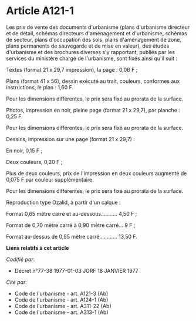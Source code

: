 # Article A121-1

Les prix de vente des documents d'urbanisme (plans d'urbanisme directeur et de détail, schémas directeurs d'aménagement et
d'urbanisme, schémas de secteur, plans d'occupation des sols, plans d'aménagement de zone, plans permanents de sauvegarde et
de mise en valeur), des études d'urbanisme et des brochures diverses s'y rapportant, publiés par les services du ministère
chargé de l'urbanisme, sont fixés ainsi qu'il suit :

Textes (format 21 x 29,7 impression), la page : 0,06 F ;

Plans (format 41 x 56), dessin exécuté au trait, couleurs, conformes aux instructions, le plan : 1,60 F.

Pour les dimensions différentes, le prix sera fixé au prorata de la surface.

Photos, impression en noir, pleine page (format 21 x 29,7), par planche : 0,25 F.

Pour les dimensions différentes, le prix sera fixé au prorata de la surface.

Dessins, impression sur une page (format 21 x 29,7) :

En noir, 0,15 F ;

Deux couleurs, 0,20 F ;

Plus de deux couleurs, prix de l'impression en deux couleurs augmenté de 0,075 F par couleur supplémentaire.

Pour les dimensions différentes, le prix sera fixé au prorata de la surface.

Reproduction type Ozalid, à partir d'un calque :

Format 0,65 mètre carré et au-dessous...........   4,50 F ;

Format de 0,70 mètre carré à 0,90 mètre carré...   9    F ;

Format au-dessus de 0,95 mètre carré............  13,50 F.

**Liens relatifs à cet article**

_Codifié par_:

  - Décret n°77-38 1977-01-03 JORF 18 JANVIER 1977

_Cité par_:

  - Code de l'urbanisme - art. A121-3 (Ab)
  - Code de l'urbanisme - art. A124-1 (Ab)
  - Code de l'urbanisme - art. A311-22 (Ab)
  - Code de l'urbanisme - art. A313-1 (Ab)

